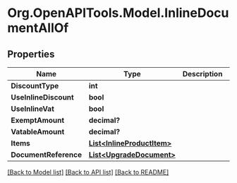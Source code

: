 # Org.OpenAPITools.Model.InlineDocumentAllOf

## Properties

Name | Type | Description | Notes
------------ | ------------- | ------------- | -------------
**DiscountType** | **int** |  | [optional] 
**UseInlineDiscount** | **bool** |  | [optional] 
**UseInlineVat** | **bool** |  | [optional] 
**ExemptAmount** | **decimal?** |  | [optional] 
**VatableAmount** | **decimal?** |  | [optional] 
**Items** | [**List&lt;InlineProductItem&gt;**](InlineProductItem.md) |  | [optional] 
**DocumentReference** | [**List&lt;UpgradeDocument&gt;**](UpgradeDocument.md) |  | [optional] 

[[Back to Model list]](../README.md#documentation-for-models) [[Back to API list]](../README.md#documentation-for-api-endpoints) [[Back to README]](../README.md)


